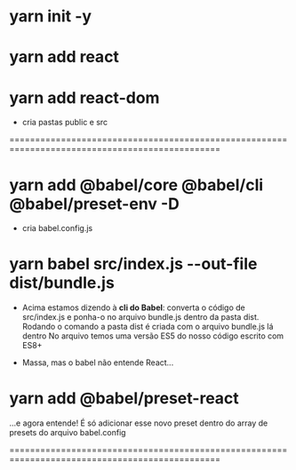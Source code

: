 # yarn init -y

# yarn add react

# yarn add react-dom

- cria pastas public e src

===============================================================================================

# yarn add @babel/core @babel/cli @babel/preset-env -D

- cria babel.config.js

# yarn babel src/index.js --out-file dist/bundle.js

- Acima estamos dizendo à **cli do Babel**: converta o código de src/index.js e ponha-o no arquivo bundle.js dentro da pasta dist.
  Rodando o comando a pasta dist é criada com o arquivo bundle.js lá dentro
  No arquivo temos uma versão ES5 do nosso código escrito com ES8+

- Massa, mas o babel não entende React...

# yarn add @babel/preset-react

...e agora entende! É só adicionar esse novo preset dentro do array de presets do arquivo babel.config

===============================================================================================

#

#

#

#

#

#

#

#

#

#

